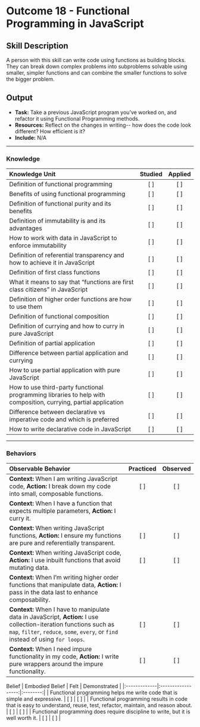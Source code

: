# Outcome 18 - Functional Programming in JavaScript

## Skill Description
A person with this skill can write code using functions as building blocks. They can break down complex problems into subproblems solvable using smaller, simpler functions and can combine the smaller functions to solve the bigger problem.

## Output
- **Task:** Take a previous JavaScript program you’ve worked on, and refactor it using Functional Programming methods. 
- **Resources:** Reflect on the changes in writing-- how does the code look different? How efficient is it? 
- **Include:** N/A

-------

### Knowledge
| Knowledge Unit   |      Studied      | Applied |
|:-------------|:------------------:|:--------:|
| Definition of functional programming | [ ] | [ ] |
| Benefits of using functional programming | [ ] | [ ] |
| Definition of functional purity and its benefits | [ ] | [ ] |
| Definition of immutability is and its advantages | [ ] | [ ] |
| How to work with data in JavaScript to enforce immutability | [ ] | [ ] |
| Definition of referential transparency and how to achieve it in JavaScript | [ ] | [ ] |
| Definition of first class functions | [ ] | [ ] |
| What it means to say that “functions are first class citizens” in JavaScript | [ ] | [ ] |
| Definition of higher order functions are how to use them | [ ] | [ ] |
| Definition of functional composition | [ ] | [ ] |
| Definition of currying and how to curry in pure JavaScript | [ ] | [ ] |
| Definition of partial application | [ ] | [ ] |
| Difference between partial application and currying | [ ] | [ ] |
| How to use partial application with pure JavaScript | [ ] | [ ] |
| How to use third-party functional programming libraries to help with composition, currying, partial application | [ ] | [ ] |
| Difference between declarative vs imperative code and which is preferred | [ ] | [ ] |
| How to write declarative code in JavaScript | [ ] | [ ] |

-------

### Behaviors

| Observable Behavior   |      Practiced      | Observed |
|:-------------|:------------------:|:--------:|
| **Context:** When I am writing JavaScript code, **Action:** I break down my code into small, composable functions. |   [ ]   |   [ ] |
| **Context:** When I have a function that expects multiple parameters, **Action:** I curry it.
| **Context:** When writing JavaScript functions, **Action:** I ensure my functions are pure and referentially transparent. |   [ ]   |   [ ] |
| **Context:** When writing JavaScript code, **Action:** I use inbuilt functions that avoid mutating data. |   [ ]   |   [ ] |
| **Context:** When I’m writing higher order functions that manipulate data, **Action:** I pass in the data last to enhance composability.
| **Context:** When I have to manipulate data in JavaScript, **Action:** I use collection-iteration functions such as `map`, `filter`, `reduce`, `some`, `every`, or `find` instead of using `for loops`. |   [ ]   |   [ ] |
| **Context:** When I need impure functionality in my code, **Action:** I write pure wrappers around the impure functionality. |   [ ]   |   [ ] |

Belief
| Embodied Belief   |      Felt      | Demonstrated |
|:-------------|:------------------:|:--------:|
| Functional programming helps me write code that is simple and expressive. |   [ ]   |   [ ] |
| Functional programming results in code that is easy to understand, reuse, test, refactor, maintain, and reason about. |   [ ]   |   [ ] |
| Functional programming does require discipline to write, but it is well worth it.  |   [ ]   |   [ ] |

